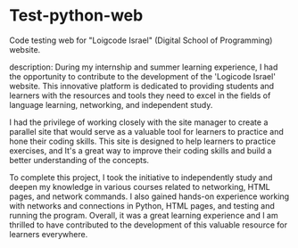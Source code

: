 # Test-python-web
Code testing web for "Loigcode Israel" (Digital School of Programming) website.


description:
During my internship and summer learning experience, I had the opportunity to contribute to the development of the 'Logicode Israel' website. This innovative platform is dedicated to providing students and learners with the resources and tools they need to excel in the fields of language learning, networking, and independent study.

I had the privilege of working closely with the site manager to create a parallel site that would serve as a valuable tool for learners to practice and hone their coding skills. This site is designed to help learners to practice exercises, and It's a great way to improve their coding skills and build a better understanding of the concepts.

To complete this project, I took the initiative to independently study and deepen my knowledge in various courses related to networking, HTML pages, and network commands. I also gained hands-on experience working with networks and connections in Python, HTML pages, and testing and running the program. Overall, it was a great learning experience and I am thrilled to have contributed to the development of this valuable resource for learners everywhere.
